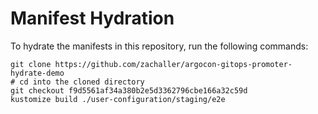 # Manifest Hydration

To hydrate the manifests in this repository, run the following commands:

```shell
git clone https://github.com/zachaller/argocon-gitops-promoter-hydrate-demo
# cd into the cloned directory
git checkout f9d5561af34a380b2e5d3362796cbe166a32c59d
kustomize build ./user-configuration/staging/e2e
```
